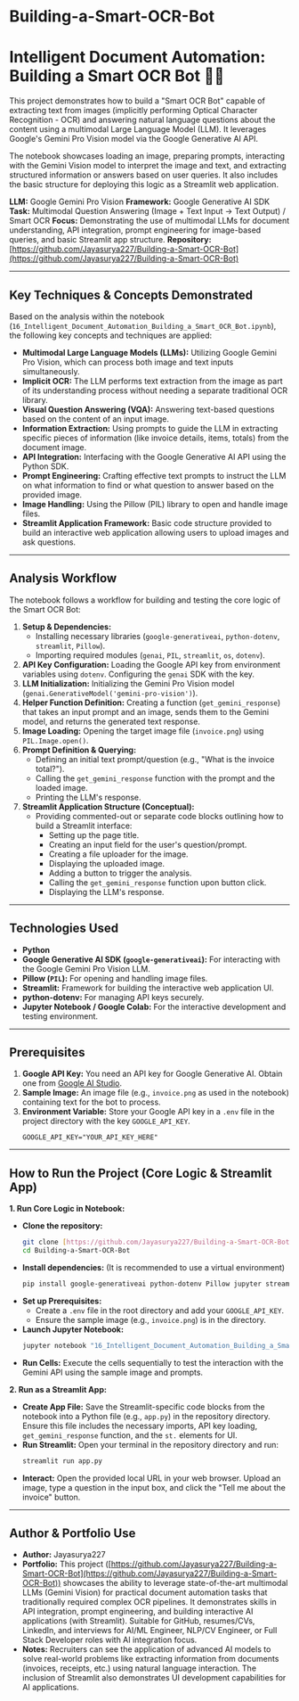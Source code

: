 # Building-a-Smart-OCR-Bot
# Intelligent Document Automation: Building a Smart OCR Bot 📄🤖

This project demonstrates how to build a "Smart OCR Bot" capable of extracting text from images (implicitly performing Optical Character Recognition - OCR) and answering natural language questions about the content using a multimodal Large Language Model (LLM). It leverages Google's Gemini Pro Vision model via the Google Generative AI API.

The notebook showcases loading an image, preparing prompts, interacting with the Gemini Vision model to interpret the image and text, and extracting structured information or answers based on user queries. It also includes the basic structure for deploying this logic as a Streamlit web application.

**LLM:** Google Gemini Pro Vision
**Framework:** Google Generative AI SDK
**Task:** Multimodal Question Answering (Image + Text Input -> Text Output) / Smart OCR
**Focus:** Demonstrating the use of multimodal LLMs for document understanding, API integration, prompt engineering for image-based queries, and basic Streamlit app structure.
**Repository:** [https://github.com/Jayasurya227/Building-a-Smart-OCR-Bot](https://github.com/Jayasurya227/Building-a-Smart-OCR-Bot)

***

## Key Techniques & Concepts Demonstrated

Based on the analysis within the notebook (`16_Intelligent_Document_Automation_Building_a_Smart_OCR_Bot.ipynb`), the following key concepts and techniques are applied:

* **Multimodal Large Language Models (LLMs):** Utilizing Google Gemini Pro Vision, which can process both image and text inputs simultaneously.
* **Implicit OCR:** The LLM performs text extraction from the image as part of its understanding process without needing a separate traditional OCR library.
* **Visual Question Answering (VQA):** Answering text-based questions based on the content of an input image.
* **Information Extraction:** Using prompts to guide the LLM in extracting specific pieces of information (like invoice details, items, totals) from the document image.
* **API Integration:** Interfacing with the Google Generative AI API using the Python SDK.
* **Prompt Engineering:** Crafting effective text prompts to instruct the LLM on what information to find or what question to answer based on the provided image.
* **Image Handling:** Using the Pillow (PIL) library to open and handle image files.
* **Streamlit Application Framework:** Basic code structure provided to build an interactive web application allowing users to upload images and ask questions.

***

## Analysis Workflow

The notebook follows a workflow for building and testing the core logic of the Smart OCR Bot:

1.  **Setup & Dependencies:**
    * Installing necessary libraries (`google-generativeai`, `python-dotenv`, `streamlit`, `Pillow`).
    * Importing required modules (`genai`, `PIL`, `streamlit`, `os`, `dotenv`).
2.  **API Key Configuration:** Loading the Google API key from environment variables using `dotenv`. Configuring the `genai` SDK with the key.
3.  **LLM Initialization:** Initializing the Gemini Pro Vision model (`genai.GenerativeModel('gemini-pro-vision')`).
4.  **Helper Function Definition:** Creating a function (`get_gemini_response`) that takes an input prompt and an image, sends them to the Gemini model, and returns the generated text response.
5.  **Image Loading:** Opening the target image file (`invoice.png`) using `PIL.Image.open()`.
6.  **Prompt Definition & Querying:**
    * Defining an initial text prompt/question (e.g., "What is the invoice total?").
    * Calling the `get_gemini_response` function with the prompt and the loaded image.
    * Printing the LLM's response.
7.  **Streamlit Application Structure (Conceptual):**
    * Providing commented-out or separate code blocks outlining how to build a Streamlit interface:
        * Setting up the page title.
        * Creating an input field for the user's question/prompt.
        * Creating a file uploader for the image.
        * Displaying the uploaded image.
        * Adding a button to trigger the analysis.
        * Calling the `get_gemini_response` function upon button click.
        * Displaying the LLM's response.

***

## Technologies Used

* **Python**
* **Google Generative AI SDK (`google-generativeai`):** For interacting with the Google Gemini Pro Vision LLM.
* **Pillow (`PIL`):** For opening and handling image files.
* **Streamlit:** Framework for building the interactive web application UI.
* **python-dotenv:** For managing API keys securely.
* **Jupyter Notebook / Google Colab:** For the interactive development and testing environment.

***

## Prerequisites

1.  **Google API Key:** You need an API key for Google Generative AI. Obtain one from [Google AI Studio](https://aistudio.google.com/).
2.  **Sample Image:** An image file (e.g., `invoice.png` as used in the notebook) containing text for the bot to process.
3.  **Environment Variable:** Store your Google API key in a `.env` file in the project directory with the key `GOOGLE_API_KEY`.
    ```
    GOOGLE_API_KEY="YOUR_API_KEY_HERE"
    ```

***

## How to Run the Project (Core Logic & Streamlit App)

**1. Run Core Logic in Notebook:**

* **Clone the repository:**
    ```bash
    git clone [https://github.com/Jayasurya227/Building-a-Smart-OCR-Bot.git](https://github.com/Jayasurya227/Building-a-Smart-OCR-Bot.git)
    cd Building-a-Smart-OCR-Bot
    ```
* **Install dependencies:**
    (It is recommended to use a virtual environment)
    ```bash
    pip install google-generativeai python-dotenv Pillow jupyter streamlit
    ```
* **Set up Prerequisites:**
    * Create a `.env` file in the root directory and add your `GOOGLE_API_KEY`.
    * Ensure the sample image (e.g., `invoice.png`) is in the directory.
* **Launch Jupyter Notebook:**
    ```bash
    jupyter notebook "16_Intelligent_Document_Automation_Building_a_Smart_OCR_Bot.ipynb"
    ```
* **Run Cells:** Execute the cells sequentially to test the interaction with the Gemini API using the sample image and prompts.

**2. Run as a Streamlit App:**

* **Create App File:** Save the Streamlit-specific code blocks from the notebook into a Python file (e.g., `app.py`) in the repository directory. Ensure this file includes the necessary imports, API key loading, `get_gemini_response` function, and the `st.` elements for UI.
* **Run Streamlit:** Open your terminal in the repository directory and run:
    ```bash
    streamlit run app.py
    ```
* **Interact:** Open the provided local URL in your web browser. Upload an image, type a question in the input box, and click the "Tell me about the invoice" button.

***

## Author & Portfolio Use

* **Author:** Jayasurya227
* **Portfolio:** This project ([https://github.com/Jayasurya227/Building-a-Smart-OCR-Bot](https://github.com/Jayasurya227/Building-a-Smart-OCR-Bot)) showcases the ability to leverage state-of-the-art multimodal LLMs (Gemini Vision) for practical document automation tasks that traditionally required complex OCR pipelines. It demonstrates skills in API integration, prompt engineering, and building interactive AI applications (with Streamlit). Suitable for GitHub, resumes/CVs, LinkedIn, and interviews for AI/ML Engineer, NLP/CV Engineer, or Full Stack Developer roles with AI integration focus.
* **Notes:** Recruiters can see the application of advanced AI models to solve real-world problems like extracting information from documents (invoices, receipts, etc.) using natural language interaction. The inclusion of Streamlit also demonstrates UI development capabilities for AI applications.
